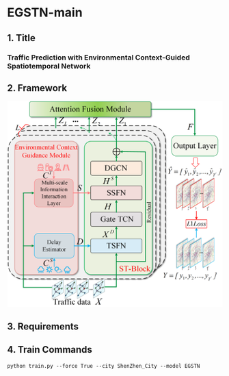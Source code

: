 # EGSTN-main

## 1. Title

### Traffic Prediction with Environmental Context-Guided Spatiotemporal Network

## 2. Framework
![image](Framework.png)

## 3. Requirements

## 4. Train Commands

```
python train.py --force True --city ShenZhen_City --model EGSTN
```









